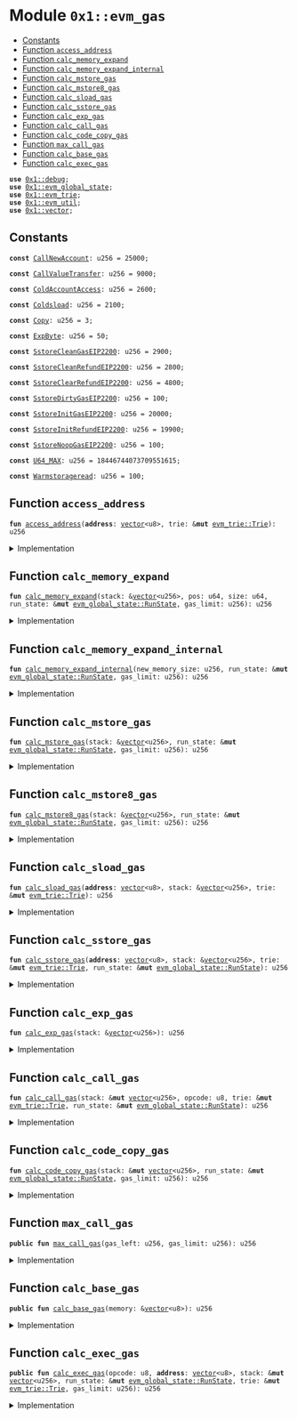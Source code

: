 
<a id="0x1_evm_gas"></a>

# Module `0x1::evm_gas`



-  [Constants](#@Constants_0)
-  [Function `access_address`](#0x1_evm_gas_access_address)
-  [Function `calc_memory_expand`](#0x1_evm_gas_calc_memory_expand)
-  [Function `calc_memory_expand_internal`](#0x1_evm_gas_calc_memory_expand_internal)
-  [Function `calc_mstore_gas`](#0x1_evm_gas_calc_mstore_gas)
-  [Function `calc_mstore8_gas`](#0x1_evm_gas_calc_mstore8_gas)
-  [Function `calc_sload_gas`](#0x1_evm_gas_calc_sload_gas)
-  [Function `calc_sstore_gas`](#0x1_evm_gas_calc_sstore_gas)
-  [Function `calc_exp_gas`](#0x1_evm_gas_calc_exp_gas)
-  [Function `calc_call_gas`](#0x1_evm_gas_calc_call_gas)
-  [Function `calc_code_copy_gas`](#0x1_evm_gas_calc_code_copy_gas)
-  [Function `max_call_gas`](#0x1_evm_gas_max_call_gas)
-  [Function `calc_base_gas`](#0x1_evm_gas_calc_base_gas)
-  [Function `calc_exec_gas`](#0x1_evm_gas_calc_exec_gas)


<pre><code><b>use</b> <a href="../../aptos-stdlib/doc/debug.md#0x1_debug">0x1::debug</a>;
<b>use</b> <a href="global_state.md#0x1_evm_global_state">0x1::evm_global_state</a>;
<b>use</b> <a href="trie.md#0x1_evm_trie">0x1::evm_trie</a>;
<b>use</b> <a href="util.md#0x1_evm_util">0x1::evm_util</a>;
<b>use</b> <a href="../../aptos-stdlib/../move-stdlib/doc/vector.md#0x1_vector">0x1::vector</a>;
</code></pre>



<a id="@Constants_0"></a>

## Constants


<a id="0x1_evm_gas_CallNewAccount"></a>



<pre><code><b>const</b> <a href="gas.md#0x1_evm_gas_CallNewAccount">CallNewAccount</a>: u256 = 25000;
</code></pre>



<a id="0x1_evm_gas_CallValueTransfer"></a>



<pre><code><b>const</b> <a href="gas.md#0x1_evm_gas_CallValueTransfer">CallValueTransfer</a>: u256 = 9000;
</code></pre>



<a id="0x1_evm_gas_ColdAccountAccess"></a>



<pre><code><b>const</b> <a href="gas.md#0x1_evm_gas_ColdAccountAccess">ColdAccountAccess</a>: u256 = 2600;
</code></pre>



<a id="0x1_evm_gas_Coldsload"></a>



<pre><code><b>const</b> <a href="gas.md#0x1_evm_gas_Coldsload">Coldsload</a>: u256 = 2100;
</code></pre>



<a id="0x1_evm_gas_Copy"></a>



<pre><code><b>const</b> <a href="gas.md#0x1_evm_gas_Copy">Copy</a>: u256 = 3;
</code></pre>



<a id="0x1_evm_gas_ExpByte"></a>



<pre><code><b>const</b> <a href="gas.md#0x1_evm_gas_ExpByte">ExpByte</a>: u256 = 50;
</code></pre>



<a id="0x1_evm_gas_SstoreCleanGasEIP2200"></a>



<pre><code><b>const</b> <a href="gas.md#0x1_evm_gas_SstoreCleanGasEIP2200">SstoreCleanGasEIP2200</a>: u256 = 2900;
</code></pre>



<a id="0x1_evm_gas_SstoreCleanRefundEIP2200"></a>



<pre><code><b>const</b> <a href="gas.md#0x1_evm_gas_SstoreCleanRefundEIP2200">SstoreCleanRefundEIP2200</a>: u256 = 2800;
</code></pre>



<a id="0x1_evm_gas_SstoreClearRefundEIP2200"></a>



<pre><code><b>const</b> <a href="gas.md#0x1_evm_gas_SstoreClearRefundEIP2200">SstoreClearRefundEIP2200</a>: u256 = 4800;
</code></pre>



<a id="0x1_evm_gas_SstoreDirtyGasEIP2200"></a>



<pre><code><b>const</b> <a href="gas.md#0x1_evm_gas_SstoreDirtyGasEIP2200">SstoreDirtyGasEIP2200</a>: u256 = 100;
</code></pre>



<a id="0x1_evm_gas_SstoreInitGasEIP2200"></a>



<pre><code><b>const</b> <a href="gas.md#0x1_evm_gas_SstoreInitGasEIP2200">SstoreInitGasEIP2200</a>: u256 = 20000;
</code></pre>



<a id="0x1_evm_gas_SstoreInitRefundEIP2200"></a>



<pre><code><b>const</b> <a href="gas.md#0x1_evm_gas_SstoreInitRefundEIP2200">SstoreInitRefundEIP2200</a>: u256 = 19900;
</code></pre>



<a id="0x1_evm_gas_SstoreNoopGasEIP2200"></a>



<pre><code><b>const</b> <a href="gas.md#0x1_evm_gas_SstoreNoopGasEIP2200">SstoreNoopGasEIP2200</a>: u256 = 100;
</code></pre>



<a id="0x1_evm_gas_U64_MAX"></a>



<pre><code><b>const</b> <a href="gas.md#0x1_evm_gas_U64_MAX">U64_MAX</a>: u256 = 18446744073709551615;
</code></pre>



<a id="0x1_evm_gas_Warmstorageread"></a>



<pre><code><b>const</b> <a href="gas.md#0x1_evm_gas_Warmstorageread">Warmstorageread</a>: u256 = 100;
</code></pre>



<a id="0x1_evm_gas_access_address"></a>

## Function `access_address`



<pre><code><b>fun</b> <a href="gas.md#0x1_evm_gas_access_address">access_address</a>(<b>address</b>: <a href="../../aptos-stdlib/../move-stdlib/doc/vector.md#0x1_vector">vector</a>&lt;u8&gt;, trie: &<b>mut</b> <a href="trie.md#0x1_evm_trie_Trie">evm_trie::Trie</a>): u256
</code></pre>



<details>
<summary>Implementation</summary>


<pre><code><b>fun</b> <a href="gas.md#0x1_evm_gas_access_address">access_address</a>(<b>address</b>: <a href="../../aptos-stdlib/../move-stdlib/doc/vector.md#0x1_vector">vector</a>&lt;u8&gt;, trie: &<b>mut</b> Trie): u256 {
    <b>if</b>(is_cold_address(<b>address</b>, trie)) <a href="gas.md#0x1_evm_gas_ColdAccountAccess">ColdAccountAccess</a> <b>else</b> 0
}
</code></pre>



</details>

<a id="0x1_evm_gas_calc_memory_expand"></a>

## Function `calc_memory_expand`



<pre><code><b>fun</b> <a href="gas.md#0x1_evm_gas_calc_memory_expand">calc_memory_expand</a>(stack: &<a href="../../aptos-stdlib/../move-stdlib/doc/vector.md#0x1_vector">vector</a>&lt;u256&gt;, pos: u64, size: u64, run_state: &<b>mut</b> <a href="global_state.md#0x1_evm_global_state_RunState">evm_global_state::RunState</a>, gas_limit: u256): u256
</code></pre>



<details>
<summary>Implementation</summary>


<pre><code><b>fun</b> <a href="gas.md#0x1_evm_gas_calc_memory_expand">calc_memory_expand</a>(stack: &<a href="../../aptos-stdlib/../move-stdlib/doc/vector.md#0x1_vector">vector</a>&lt;u256&gt;, pos: u64, size: u64, run_state: &<b>mut</b> RunState, gas_limit: u256): u256 {
    <b>let</b> len = <a href="../../aptos-stdlib/../move-stdlib/doc/vector.md#0x1_vector_length">vector::length</a>(stack);
    <b>let</b> out_offset = *<a href="../../aptos-stdlib/../move-stdlib/doc/vector.md#0x1_vector_borrow">vector::borrow</a>(stack,len - pos);
    <b>let</b> out_size = *<a href="../../aptos-stdlib/../move-stdlib/doc/vector.md#0x1_vector_borrow">vector::borrow</a>(stack,len - size);
    <a href="gas.md#0x1_evm_gas_calc_memory_expand_internal">calc_memory_expand_internal</a>(out_offset + out_size, run_state, gas_limit)
}
</code></pre>



</details>

<a id="0x1_evm_gas_calc_memory_expand_internal"></a>

## Function `calc_memory_expand_internal`



<pre><code><b>fun</b> <a href="gas.md#0x1_evm_gas_calc_memory_expand_internal">calc_memory_expand_internal</a>(new_memory_size: u256, run_state: &<b>mut</b> <a href="global_state.md#0x1_evm_global_state_RunState">evm_global_state::RunState</a>, gas_limit: u256): u256
</code></pre>



<details>
<summary>Implementation</summary>


<pre><code><b>fun</b> <a href="gas.md#0x1_evm_gas_calc_memory_expand_internal">calc_memory_expand_internal</a>(new_memory_size: u256, run_state: &<b>mut</b> RunState, gas_limit: u256): u256 {
    <b>if</b>(new_memory_size == 0) {
        <b>return</b> 0
    };
    <b>let</b> old_memory_word_size = get_memory_word_size(run_state);
    <b>let</b> new_memory_word_size = new_memory_size / 32;
    <b>if</b>(new_memory_size % 32 != 0) {
        new_memory_word_size = new_memory_word_size + 1;
    };
    <b>if</b>(new_memory_word_size &lt;= old_memory_word_size) {
        <b>return</b> 0
    };
    // To prevent overflow
    <b>if</b>(gas_limit / 3 &lt; new_memory_size) {
        <b>return</b> gas_limit
    };
    <b>let</b> old_memory_cost = get_memory_cost(run_state);
    <b>let</b> new_memory_cost = (new_memory_word_size * new_memory_word_size / 512) + 3 * new_memory_word_size;
    <b>if</b>(new_memory_cost &gt; old_memory_cost) {
        set_memory_cost(run_state, new_memory_cost);
        new_memory_cost = new_memory_cost - old_memory_cost;
    };
    set_memory_word_size(run_state, new_memory_word_size);
    new_memory_cost
}
</code></pre>



</details>

<a id="0x1_evm_gas_calc_mstore_gas"></a>

## Function `calc_mstore_gas`



<pre><code><b>fun</b> <a href="gas.md#0x1_evm_gas_calc_mstore_gas">calc_mstore_gas</a>(stack: &<a href="../../aptos-stdlib/../move-stdlib/doc/vector.md#0x1_vector">vector</a>&lt;u256&gt;, run_state: &<b>mut</b> <a href="global_state.md#0x1_evm_global_state_RunState">evm_global_state::RunState</a>, gas_limit: u256): u256
</code></pre>



<details>
<summary>Implementation</summary>


<pre><code><b>fun</b> <a href="gas.md#0x1_evm_gas_calc_mstore_gas">calc_mstore_gas</a>(stack: &<a href="../../aptos-stdlib/../move-stdlib/doc/vector.md#0x1_vector">vector</a>&lt;u256&gt;,
                    run_state: &<b>mut</b> RunState,
                    gas_limit: u256): u256 {
    <b>let</b> len = <a href="../../aptos-stdlib/../move-stdlib/doc/vector.md#0x1_vector_length">vector::length</a>(stack);
    <b>let</b> offset = *<a href="../../aptos-stdlib/../move-stdlib/doc/vector.md#0x1_vector_borrow">vector::borrow</a>(stack,len - 1);
    // <a href="../../aptos-stdlib/doc/debug.md#0x1_debug_print">debug::print</a>(&offset);
    <a href="gas.md#0x1_evm_gas_calc_memory_expand_internal">calc_memory_expand_internal</a>(offset + 32, run_state, gas_limit)
}
</code></pre>



</details>

<a id="0x1_evm_gas_calc_mstore8_gas"></a>

## Function `calc_mstore8_gas`



<pre><code><b>fun</b> <a href="gas.md#0x1_evm_gas_calc_mstore8_gas">calc_mstore8_gas</a>(stack: &<a href="../../aptos-stdlib/../move-stdlib/doc/vector.md#0x1_vector">vector</a>&lt;u256&gt;, run_state: &<b>mut</b> <a href="global_state.md#0x1_evm_global_state_RunState">evm_global_state::RunState</a>, gas_limit: u256): u256
</code></pre>



<details>
<summary>Implementation</summary>


<pre><code><b>fun</b> <a href="gas.md#0x1_evm_gas_calc_mstore8_gas">calc_mstore8_gas</a>(stack: &<a href="../../aptos-stdlib/../move-stdlib/doc/vector.md#0x1_vector">vector</a>&lt;u256&gt;,
                    run_state: &<b>mut</b> RunState,
                     gas_limit: u256): u256 {
    <b>let</b> len = <a href="../../aptos-stdlib/../move-stdlib/doc/vector.md#0x1_vector_length">vector::length</a>(stack);
    <b>let</b> offset = *<a href="../../aptos-stdlib/../move-stdlib/doc/vector.md#0x1_vector_borrow">vector::borrow</a>(stack,len - 1);
    <a href="gas.md#0x1_evm_gas_calc_memory_expand_internal">calc_memory_expand_internal</a>(offset, run_state, gas_limit)
}
</code></pre>



</details>

<a id="0x1_evm_gas_calc_sload_gas"></a>

## Function `calc_sload_gas`



<pre><code><b>fun</b> <a href="gas.md#0x1_evm_gas_calc_sload_gas">calc_sload_gas</a>(<b>address</b>: <a href="../../aptos-stdlib/../move-stdlib/doc/vector.md#0x1_vector">vector</a>&lt;u8&gt;, stack: &<a href="../../aptos-stdlib/../move-stdlib/doc/vector.md#0x1_vector">vector</a>&lt;u256&gt;, trie: &<b>mut</b> <a href="trie.md#0x1_evm_trie_Trie">evm_trie::Trie</a>): u256
</code></pre>



<details>
<summary>Implementation</summary>


<pre><code><b>fun</b> <a href="gas.md#0x1_evm_gas_calc_sload_gas">calc_sload_gas</a>(<b>address</b>: <a href="../../aptos-stdlib/../move-stdlib/doc/vector.md#0x1_vector">vector</a>&lt;u8&gt;,
                   stack: &<a href="../../aptos-stdlib/../move-stdlib/doc/vector.md#0x1_vector">vector</a>&lt;u256&gt;,
                   trie: &<b>mut</b> Trie): u256 {
    <b>let</b> len = <a href="../../aptos-stdlib/../move-stdlib/doc/vector.md#0x1_vector_length">vector::length</a>(stack);
    <b>let</b> key = *<a href="../../aptos-stdlib/../move-stdlib/doc/vector.md#0x1_vector_borrow">vector::borrow</a>(stack,len - 1);
    <b>let</b> (_, is_cold_slot, _) = get_cache(<b>address</b>, key, trie);
    <b>if</b>(is_cold_slot) <a href="gas.md#0x1_evm_gas_Coldsload">Coldsload</a> <b>else</b> <a href="gas.md#0x1_evm_gas_Warmstorageread">Warmstorageread</a>
}
</code></pre>



</details>

<a id="0x1_evm_gas_calc_sstore_gas"></a>

## Function `calc_sstore_gas`



<pre><code><b>fun</b> <a href="gas.md#0x1_evm_gas_calc_sstore_gas">calc_sstore_gas</a>(<b>address</b>: <a href="../../aptos-stdlib/../move-stdlib/doc/vector.md#0x1_vector">vector</a>&lt;u8&gt;, stack: &<a href="../../aptos-stdlib/../move-stdlib/doc/vector.md#0x1_vector">vector</a>&lt;u256&gt;, trie: &<b>mut</b> <a href="trie.md#0x1_evm_trie_Trie">evm_trie::Trie</a>, run_state: &<b>mut</b> <a href="global_state.md#0x1_evm_global_state_RunState">evm_global_state::RunState</a>): u256
</code></pre>



<details>
<summary>Implementation</summary>


<pre><code><b>fun</b> <a href="gas.md#0x1_evm_gas_calc_sstore_gas">calc_sstore_gas</a>(<b>address</b>: <a href="../../aptos-stdlib/../move-stdlib/doc/vector.md#0x1_vector">vector</a>&lt;u8&gt;,
                    stack: &<a href="../../aptos-stdlib/../move-stdlib/doc/vector.md#0x1_vector">vector</a>&lt;u256&gt;,
                    trie: &<b>mut</b> Trie,
                    run_state: &<b>mut</b> RunState): u256 {
    <b>let</b> len = <a href="../../aptos-stdlib/../move-stdlib/doc/vector.md#0x1_vector_length">vector::length</a>(stack);
    <b>let</b> key = *<a href="../../aptos-stdlib/../move-stdlib/doc/vector.md#0x1_vector_borrow">vector::borrow</a>(stack,len - 1);
    <b>let</b> (_, is_cold_slot, origin) = get_cache(<b>address</b>, key, trie);
    <b>let</b> current = get_state(<b>address</b>, key, trie);
    <b>let</b> new = *<a href="../../aptos-stdlib/../move-stdlib/doc/vector.md#0x1_vector_borrow">vector::borrow</a>(stack,len - 2);
    <b>let</b> cold_cost = <b>if</b>(is_cold_slot) <a href="gas.md#0x1_evm_gas_Coldsload">Coldsload</a> <b>else</b> 0;
    <b>let</b> gas_cost = cold_cost;

    <b>if</b>(current == new) {
        //sstoreNoopGasEIP2200
        gas_cost = gas_cost + <a href="gas.md#0x1_evm_gas_SstoreNoopGasEIP2200">SstoreNoopGasEIP2200</a>
    } <b>else</b> {
        <b>if</b>(origin == current) {
            <b>if</b>(origin == 0) {
                //sstoreInitGasEIP2200
                gas_cost = gas_cost + <a href="gas.md#0x1_evm_gas_SstoreInitGasEIP2200">SstoreInitGasEIP2200</a>
            } <b>else</b> {
                <b>if</b>(new == 0) {
                    add_gas_refund(run_state, <a href="gas.md#0x1_evm_gas_SstoreClearRefundEIP2200">SstoreClearRefundEIP2200</a>)
                };
                gas_cost = gas_cost + <a href="gas.md#0x1_evm_gas_SstoreCleanGasEIP2200">SstoreCleanGasEIP2200</a>
            }
        } <b>else</b> {
            gas_cost = gas_cost + <a href="gas.md#0x1_evm_gas_SstoreDirtyGasEIP2200">SstoreDirtyGasEIP2200</a>;
            <b>if</b>(origin != 0) {
                <b>if</b>(current == 0) {
                    sub_gas_refund(run_state, <a href="gas.md#0x1_evm_gas_SstoreClearRefundEIP2200">SstoreClearRefundEIP2200</a>)
                } <b>else</b> <b>if</b>(new == 0) {
                    add_gas_refund(run_state, <a href="gas.md#0x1_evm_gas_SstoreClearRefundEIP2200">SstoreClearRefundEIP2200</a>)
                }
            };
            <b>if</b>(new == origin) {
                <b>if</b>(origin == 0) {
                    add_gas_refund(run_state, <a href="gas.md#0x1_evm_gas_SstoreInitRefundEIP2200">SstoreInitRefundEIP2200</a>)
                } <b>else</b> {
                    add_gas_refund(run_state, <a href="gas.md#0x1_evm_gas_SstoreCleanRefundEIP2200">SstoreCleanRefundEIP2200</a>)
                }
            }
        }
    };

    gas_cost
}
</code></pre>



</details>

<a id="0x1_evm_gas_calc_exp_gas"></a>

## Function `calc_exp_gas`



<pre><code><b>fun</b> <a href="gas.md#0x1_evm_gas_calc_exp_gas">calc_exp_gas</a>(stack: &<a href="../../aptos-stdlib/../move-stdlib/doc/vector.md#0x1_vector">vector</a>&lt;u256&gt;): u256
</code></pre>



<details>
<summary>Implementation</summary>


<pre><code><b>fun</b> <a href="gas.md#0x1_evm_gas_calc_exp_gas">calc_exp_gas</a>(stack: &<a href="../../aptos-stdlib/../move-stdlib/doc/vector.md#0x1_vector">vector</a>&lt;u256&gt;): u256 {
    <b>let</b> len = <a href="../../aptos-stdlib/../move-stdlib/doc/vector.md#0x1_vector_length">vector::length</a>(stack);
    <b>let</b> exponent = *<a href="../../aptos-stdlib/../move-stdlib/doc/vector.md#0x1_vector_borrow">vector::borrow</a>(stack,len - 2);
    <b>if</b>(exponent == 0) {
        <b>return</b> 0
    };

    <b>let</b> byte_length = u256_bytes_length(exponent);
    <a href="gas.md#0x1_evm_gas_ExpByte">ExpByte</a> * byte_length
}
</code></pre>



</details>

<a id="0x1_evm_gas_calc_call_gas"></a>

## Function `calc_call_gas`



<pre><code><b>fun</b> <a href="gas.md#0x1_evm_gas_calc_call_gas">calc_call_gas</a>(stack: &<b>mut</b> <a href="../../aptos-stdlib/../move-stdlib/doc/vector.md#0x1_vector">vector</a>&lt;u256&gt;, opcode: u8, trie: &<b>mut</b> <a href="trie.md#0x1_evm_trie_Trie">evm_trie::Trie</a>, run_state: &<b>mut</b> <a href="global_state.md#0x1_evm_global_state_RunState">evm_global_state::RunState</a>): u256
</code></pre>



<details>
<summary>Implementation</summary>


<pre><code><b>fun</b> <a href="gas.md#0x1_evm_gas_calc_call_gas">calc_call_gas</a>(stack: &<b>mut</b> <a href="../../aptos-stdlib/../move-stdlib/doc/vector.md#0x1_vector">vector</a>&lt;u256&gt;,
                  opcode: u8,
                  trie: &<b>mut</b> Trie, run_state: &<b>mut</b> RunState): u256 {
    <b>let</b> gas = 0;
    <b>let</b> len = <a href="../../aptos-stdlib/../move-stdlib/doc/vector.md#0x1_vector_length">vector::length</a>(stack);
    <b>let</b> <b>address</b> = u256_to_data(*<a href="../../aptos-stdlib/../move-stdlib/doc/vector.md#0x1_vector_borrow">vector::borrow</a>(stack,len - 2));
    <b>let</b> call_gas_limit = *<a href="../../aptos-stdlib/../move-stdlib/doc/vector.md#0x1_vector_borrow">vector::borrow</a>(stack,len - 2);
    <b>if</b>(opcode == 0xf1) {
        <b>let</b> value = *<a href="../../aptos-stdlib/../move-stdlib/doc/vector.md#0x1_vector_borrow">vector::borrow</a>(stack,len - 3);

        <b>if</b>(value &gt; 0 && !exist_account(<b>address</b>, trie)) {
            gas = gas + <a href="gas.md#0x1_evm_gas_CallNewAccount">CallNewAccount</a>;
        };
        <b>if</b>(value &gt; 0) {
            gas = gas + <a href="gas.md#0x1_evm_gas_CallValueTransfer">CallValueTransfer</a>;
        };
        gas = gas +  <a href="gas.md#0x1_evm_gas_calc_memory_expand">calc_memory_expand</a>(stack, 6, 7, run_state, call_gas_limit);
    } <b>else</b> {
        gas = gas +  <a href="gas.md#0x1_evm_gas_calc_memory_expand">calc_memory_expand</a>(stack, 5, 6, run_state, call_gas_limit);
    };

    gas = gas + <a href="gas.md#0x1_evm_gas_access_address">access_address</a>(<b>address</b>, trie);

    gas
}
</code></pre>



</details>

<a id="0x1_evm_gas_calc_code_copy_gas"></a>

## Function `calc_code_copy_gas`



<pre><code><b>fun</b> <a href="gas.md#0x1_evm_gas_calc_code_copy_gas">calc_code_copy_gas</a>(stack: &<b>mut</b> <a href="../../aptos-stdlib/../move-stdlib/doc/vector.md#0x1_vector">vector</a>&lt;u256&gt;, run_state: &<b>mut</b> <a href="global_state.md#0x1_evm_global_state_RunState">evm_global_state::RunState</a>, gas_limit: u256): u256
</code></pre>



<details>
<summary>Implementation</summary>


<pre><code><b>fun</b> <a href="gas.md#0x1_evm_gas_calc_code_copy_gas">calc_code_copy_gas</a>(stack: &<b>mut</b> <a href="../../aptos-stdlib/../move-stdlib/doc/vector.md#0x1_vector">vector</a>&lt;u256&gt;,
                       run_state: &<b>mut</b> RunState, gas_limit: u256): u256 {
    <b>let</b> len = <a href="../../aptos-stdlib/../move-stdlib/doc/vector.md#0x1_vector_length">vector::length</a>(stack);
    <b>let</b> gas = 0;
    <b>let</b> data_length = *<a href="../../aptos-stdlib/../move-stdlib/doc/vector.md#0x1_vector_borrow">vector::borrow</a>(stack,len - 3);
    <b>if</b>(data_length &gt; 0) {
        // To prevent overflow, this method is used <b>to</b> calculate the number of bytes
        <b>let</b> bytes= data_length / 32;
        <b>if</b>(data_length % 32 != 0) {
            bytes = bytes + 1;
        };
        gas = gas + bytes * <a href="gas.md#0x1_evm_gas_Copy">Copy</a>;
        // Prevent overflow here; <b>if</b> the result is greater than gasLimit, <b>return</b> gasLimit directly
        <b>if</b>(gas &gt; gas_limit) {
            <b>return</b> gas_limit
        };
        gas = gas + <a href="gas.md#0x1_evm_gas_calc_memory_expand">calc_memory_expand</a>(stack, 1, 3, run_state, gas_limit);
    };

    gas + 3
}
</code></pre>



</details>

<a id="0x1_evm_gas_max_call_gas"></a>

## Function `max_call_gas`



<pre><code><b>public</b> <b>fun</b> <a href="gas.md#0x1_evm_gas_max_call_gas">max_call_gas</a>(gas_left: u256, gas_limit: u256): u256
</code></pre>



<details>
<summary>Implementation</summary>


<pre><code><b>public</b> <b>fun</b> <a href="gas.md#0x1_evm_gas_max_call_gas">max_call_gas</a>(gas_left: u256, gas_limit: u256): u256 {
    <b>let</b> gas_allow = gas_left - gas_left / 64;
    <b>if</b>(gas_limit &gt; gas_allow) gas_allow <b>else</b> gas_limit
}
</code></pre>



</details>

<a id="0x1_evm_gas_calc_base_gas"></a>

## Function `calc_base_gas`



<pre><code><b>public</b> <b>fun</b> <a href="gas.md#0x1_evm_gas_calc_base_gas">calc_base_gas</a>(memory: &<a href="../../aptos-stdlib/../move-stdlib/doc/vector.md#0x1_vector">vector</a>&lt;u8&gt;): u256
</code></pre>



<details>
<summary>Implementation</summary>


<pre><code><b>public</b> <b>fun</b> <a href="gas.md#0x1_evm_gas_calc_base_gas">calc_base_gas</a>(memory: &<a href="../../aptos-stdlib/../move-stdlib/doc/vector.md#0x1_vector">vector</a>&lt;u8&gt;): u256 {
    <a href="../../aptos-stdlib/doc/debug.md#0x1_debug_print">debug::print</a>(memory);
    <b>let</b> gas = 0;

    for_each(*memory, |elem| gas = gas + <b>if</b>(elem == 0) 4 <b>else</b> 16);

    <a href="../../aptos-stdlib/doc/debug.md#0x1_debug_print">debug::print</a>(&gas);
    gas
}
</code></pre>



</details>

<a id="0x1_evm_gas_calc_exec_gas"></a>

## Function `calc_exec_gas`



<pre><code><b>public</b> <b>fun</b> <a href="gas.md#0x1_evm_gas_calc_exec_gas">calc_exec_gas</a>(opcode: u8, <b>address</b>: <a href="../../aptos-stdlib/../move-stdlib/doc/vector.md#0x1_vector">vector</a>&lt;u8&gt;, stack: &<b>mut</b> <a href="../../aptos-stdlib/../move-stdlib/doc/vector.md#0x1_vector">vector</a>&lt;u256&gt;, run_state: &<b>mut</b> <a href="global_state.md#0x1_evm_global_state_RunState">evm_global_state::RunState</a>, trie: &<b>mut</b> <a href="trie.md#0x1_evm_trie_Trie">evm_trie::Trie</a>, gas_limit: u256): u256
</code></pre>



<details>
<summary>Implementation</summary>


<pre><code><b>public</b> <b>fun</b> <a href="gas.md#0x1_evm_gas_calc_exec_gas">calc_exec_gas</a>(opcode :u8,
                         <b>address</b>: <a href="../../aptos-stdlib/../move-stdlib/doc/vector.md#0x1_vector">vector</a>&lt;u8&gt;,
                         stack: &<b>mut</b> <a href="../../aptos-stdlib/../move-stdlib/doc/vector.md#0x1_vector">vector</a>&lt;u256&gt;,
                         run_state: &<b>mut</b> RunState,
                         trie: &<b>mut</b> Trie,
                         gas_limit: u256,
                        ): u256 {
    print_opcode(opcode);
    <b>let</b> gas = <b>if</b> (opcode == 0x00) {
        // STOP
        0
    } <b>else</b> <b>if</b> (opcode == 0x01) {
        // ADD
        3
    } <b>else</b> <b>if</b> (opcode == 0x02) {
        // MUL
        5
    } <b>else</b> <b>if</b> (opcode == 0x03) {
        // SUB
        3
    } <b>else</b> <b>if</b> (opcode == 0x04) {
        // DIV
        5
    } <b>else</b> <b>if</b> (opcode == 0x05) {
        // SDIV
        5
    } <b>else</b> <b>if</b> (opcode == 0x06) {
        // MOD
        5
    } <b>else</b> <b>if</b> (opcode == 0x07) {
        // SMOD
        5
    } <b>else</b> <b>if</b> (opcode == 0x08) {
        // ADDMOD
        8
    } <b>else</b> <b>if</b> (opcode == 0x09) {
        // MULMOD
        8
    } <b>else</b> <b>if</b> (opcode == 0x0A) {
        // EXP (dynamic gas)
        <a href="gas.md#0x1_evm_gas_calc_exp_gas">calc_exp_gas</a>(stack) + 10
    } <b>else</b> <b>if</b> (opcode == 0x0B) {
        // SIGNEXTEND
        5
    } <b>else</b> <b>if</b> (opcode == 0x10) {
        // LT
        3
    } <b>else</b> <b>if</b> (opcode == 0x11) {
        // GT
        3
    } <b>else</b> <b>if</b> (opcode == 0x12) {
        // SLT
        3
    } <b>else</b> <b>if</b> (opcode == 0x13) {
        // SGT
        3
    } <b>else</b> <b>if</b> (opcode == 0x14) {
        // EQ
        3
    } <b>else</b> <b>if</b> (opcode == 0x15) {
        // ISZERO
        3
    } <b>else</b> <b>if</b> (opcode == 0x16) {
        // AND
        3
    } <b>else</b> <b>if</b> (opcode == 0x17) {
        // OR
        3
    } <b>else</b> <b>if</b> (opcode == 0x18) {
        // XOR
        3
    } <b>else</b> <b>if</b> (opcode == 0x19) {
        // NOT
        3
    } <b>else</b> <b>if</b> (opcode == 0x1A) {
        // BYTE
        3
    } <b>else</b> <b>if</b> (opcode == 0x1B) {
        // SHL
        3
    } <b>else</b> <b>if</b> (opcode == 0x1C) {
        // SHR
        3
    } <b>else</b> <b>if</b> (opcode == 0x1D) {
        // SAR
        3
    } <b>else</b> <b>if</b> (opcode == 0x30) {
        // ADDRESS
        2
    } <b>else</b> <b>if</b> (opcode == 0x31) {
        // BALANCE
        700
    } <b>else</b> <b>if</b> (opcode == 0x32) {
        // ORIGIN
        2
    } <b>else</b> <b>if</b> (opcode == 0x33) {
        // CALLER
        2
    } <b>else</b> <b>if</b> (opcode == 0x34) {
        // CALLVALUE
        2
    } <b>else</b> <b>if</b> (opcode == 0x35) {
        // CALLDATALOAD
        3
    } <b>else</b> <b>if</b> (opcode == 0x36) {
        // CALLDATASIZE
        2
    } <b>else</b> <b>if</b> (opcode == 0x38) {
        // CODESIZE
        2
    } <b>else</b> <b>if</b> (opcode == 0x3A) {
        // GASPRICE
        2
    } <b>else</b> <b>if</b> (opcode == 0x3B) {
        // EXTCODESIZE
        700
    } <b>else</b> <b>if</b> (opcode == 0x3D) {
        // RETURNDATASIZE
        2
    } <b>else</b> <b>if</b> (opcode == 0x3F) {
        // EXTCODEHASH
        700
    } <b>else</b> <b>if</b> (opcode == 0x40) {
        // BLOCKHASH
        20
    } <b>else</b> <b>if</b> (opcode == 0x41) {
        // COINBASE
        2
    } <b>else</b> <b>if</b> (opcode == 0x42) {
        // TIMESTAMP
        2
    } <b>else</b> <b>if</b> (opcode == 0x43) {
        // NUMBER
        2
    } <b>else</b> <b>if</b> (opcode == 0x44) {
        // PREVRANDAO
        2
    } <b>else</b> <b>if</b> (opcode == 0x45) {
        // GASLIMIT
        2
    } <b>else</b> <b>if</b> (opcode == 0x46) {
        // CHAINID
        2
    } <b>else</b> <b>if</b> (opcode == 0x47) {
        // SELFBALANCE
        5
    } <b>else</b> <b>if</b> (opcode == 0x48) {
        // BASEFEE
        2
    } <b>else</b> <b>if</b> (opcode == 0x49) {
        // BLOBHASH
        3
    } <b>else</b> <b>if</b> (opcode == 0x4A) {
        // BLOBBASEFEE
        2
    } <b>else</b> <b>if</b> (opcode == 0x50) {
        // POP
        2
    } <b>else</b> <b>if</b> (opcode == 0x56) {
        // JUMP
        8
    } <b>else</b> <b>if</b> (opcode == 0x57) {
        // JUMPI
        10
    } <b>else</b> <b>if</b> (opcode == 0x58) {
        // PC
        2
    } <b>else</b> <b>if</b> (opcode == 0x59) {
        // MSIZE
        2
    } <b>else</b> <b>if</b> (opcode == 0x5A) {
        // GAS
        2
    } <b>else</b> <b>if</b> (opcode == 0x5B) {
        // JUMPDEST
        1
    } <b>else</b> <b>if</b> (opcode == 0x5C) {
        // TLOAD
        100
    } <b>else</b> <b>if</b> (opcode == 0x5D) {
        // TSTORE
        100
    } <b>else</b> <b>if</b> (opcode == 0x5F) {
        // PUSH0
        2
    } <b>else</b> <b>if</b> (opcode &gt;= 0x60 && opcode &lt;= 0x7F) {
        // PUSH1 <b>to</b> PUSH32
        3
    } <b>else</b> <b>if</b> (opcode &gt;= 0x80 && opcode &lt;= 0x8F) {
        // DUP1 <b>to</b> DUP16
        3
    } <b>else</b> <b>if</b> (opcode &gt;= 0x90 && opcode &lt;= 0x9F) {
        // SWAP1 <b>to</b> SWAP16
        3
    } <b>else</b> <b>if</b>(opcode == 0x53){
        <a href="gas.md#0x1_evm_gas_calc_mstore8_gas">calc_mstore8_gas</a>(stack, run_state, gas_limit) + 3
    } <b>else</b> <b>if</b> (opcode == 0x51 || opcode == 0x52) {
        // MSTORE & MLOAD
        <a href="gas.md#0x1_evm_gas_calc_mstore_gas">calc_mstore_gas</a>(stack, run_state, gas_limit) + 3
    } <b>else</b> <b>if</b> (opcode == 0xf1 || opcode == 0xf4) {
        // CALL
        <a href="gas.md#0x1_evm_gas_calc_call_gas">calc_call_gas</a>(stack, opcode, trie, run_state)
    } <b>else</b> <b>if</b> (opcode == 0xf3) {
        // RETURN
        <a href="gas.md#0x1_evm_gas_calc_memory_expand">calc_memory_expand</a>(stack, 1, 2, run_state, gas_limit)
    } <b>else</b> <b>if</b> (opcode == 0x54) {
        // SLOAD
        <a href="gas.md#0x1_evm_gas_calc_sload_gas">calc_sload_gas</a>(<b>address</b>, stack, trie)
    } <b>else</b> <b>if</b> (opcode == 0x55) {
        // SSTORE
        <a href="gas.md#0x1_evm_gas_calc_sstore_gas">calc_sstore_gas</a>(<b>address</b>, stack, trie, run_state)
    } <b>else</b> <b>if</b> (opcode == 0x39) {
        // CODECOPY
        <a href="gas.md#0x1_evm_gas_calc_code_copy_gas">calc_code_copy_gas</a>(stack, run_state, gas_limit)
    } <b>else</b> {
        <b>assert</b>!(<b>false</b>, (opcode <b>as</b> u64));
        0
    };
    <a href="../../aptos-stdlib/doc/debug.md#0x1_debug_print">debug::print</a>(&gas);
    gas
}
</code></pre>



</details>


[move-book]: https://aptos.dev/move/book/SUMMARY
